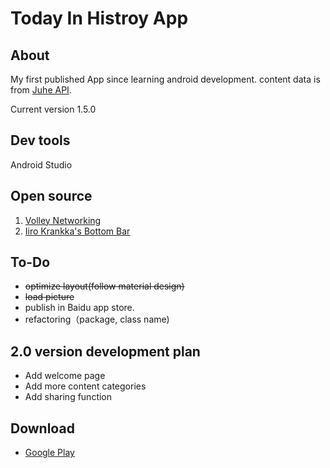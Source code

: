 # Today In Histroy App

## About
My first published App since learning android development. content data is from [Juhe API](https://www.juhe.cn/docs/api/id/63). 

Current version 1.5.0

## Dev tools
Android Studio

## Open source
1. [Volley Networking](http://commondatastorage.googleapis.com/io-2013/presentations/110%20-%20Volley-%20Easy,%20Fast%20Networking%20for%20Android.pdf)
2. [Iiro Krankka's Bottom Bar](https://github.com/roughike/BottomBar)

## To-Do

+ ~~optimize layout(follow material design)~~
+ ~~load picture~~
+ publish in Baidu app store.
+ refactoring（package, class name)

## 2.0 version development plan

+ Add welcome page
+ Add more content categories
+ Add sharing function

## Download

+ [Google Play](https://play.google.com/store/apps/details?id=com.u0509421.todayinhistory)
